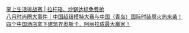   
[掌上生活挑战赛 | 拉杆箱、炒锅达标免费抢](http://www.dianyue.me/archives/044/0qdzj6ejlrj0oi8n/)  
[八月时尚圈大事件｜中国超级模特大赛与中国（青岛）国际时装周火热来袭！](http://www.dianyue.me/archives/968/6qpxchu2zlkw9cjo/)  
[四个中国酒店拿下建筑界奥斯卡，阿丽拉成最大赢家！](http://www.dianyue.me/archives/351/pjfcu81y0o01m66v/)